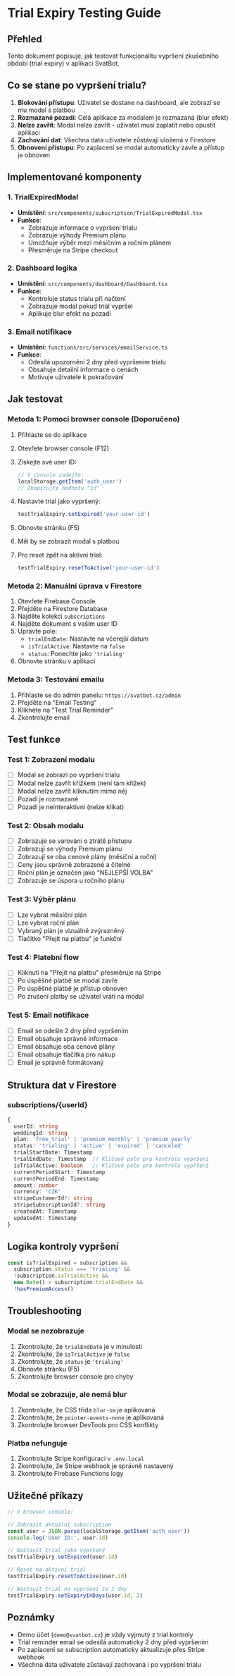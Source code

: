 # Trial Expiry Testing Guide

## Přehled

Tento dokument popisuje, jak testovat funkcionalitu vypršení zkušebního období (trial expiry) v aplikaci SvatBot.

## Co se stane po vypršení trialu?

1. **Blokování přístupu**: Uživatel se dostane na dashboard, ale zobrazí se mu modal s platbou
2. **Rozmazané pozadí**: Celá aplikace za modalem je rozmazaná (blur efekt)
3. **Nelze zavřít**: Modal nelze zavřít - uživatel musí zaplatit nebo opustit aplikaci
4. **Zachování dat**: Všechna data uživatele zůstávají uložená v Firestore
5. **Obnovení přístupu**: Po zaplacení se modal automaticky zavře a přístup je obnoven

## Implementované komponenty

### 1. TrialExpiredModal
- **Umístění**: `src/components/subscription/TrialExpiredModal.tsx`
- **Funkce**: 
  - Zobrazuje informace o vypršení trialu
  - Zobrazuje výhody Premium plánu
  - Umožňuje výběr mezi měsíčním a ročním plánem
  - Přesměruje na Stripe checkout

### 2. Dashboard logika
- **Umístění**: `src/components/dashboard/Dashboard.tsx`
- **Funkce**:
  - Kontroluje status trialu při načtení
  - Zobrazuje modal pokud trial vypršel
  - Aplikuje blur efekt na pozadí

### 3. Email notifikace
- **Umístění**: `functions/src/services/emailService.ts`
- **Funkce**:
  - Odesílá upozornění 2 dny před vypršením trialu
  - Obsahuje detailní informace o cenách
  - Motivuje uživatele k pokračování

## Jak testovat

### Metoda 1: Pomocí browser console (Doporučeno)

1. Přihlaste se do aplikace
2. Otevřete browser console (F12)
3. Získejte své user ID:
   ```javascript
   // V console zadejte:
   localStorage.getItem('auth_user')
   // Zkopírujte hodnotu "id"
   ```

4. Nastavte trial jako vypršený:
   ```javascript
   testTrialExpiry.setExpired('your-user-id')
   ```

5. Obnovte stránku (F5)
6. Měl by se zobrazit modal s platbou

7. Pro reset zpět na aktivní trial:
   ```javascript
   testTrialExpiry.resetToActive('your-user-id')
   ```

### Metoda 2: Manuální úprava v Firestore

1. Otevřete Firebase Console
2. Přejděte na Firestore Database
3. Najděte kolekci `subscriptions`
4. Najděte dokument s vaším user ID
5. Upravte pole:
   - `trialEndDate`: Nastavte na včerejší datum
   - `isTrialActive`: Nastavte na `false`
   - `status`: Ponechte jako `'trialing'`
6. Obnovte stránku v aplikaci

### Metoda 3: Testování emailu

1. Přihlaste se do admin panelu: `https://svatbot.cz/admin`
2. Přejděte na "Email Testing"
3. Klikněte na "Test Trial Reminder"
4. Zkontrolujte email

## Test funkce

### Test 1: Zobrazení modalu
- [ ] Modal se zobrazí po vypršení trialu
- [ ] Modal nelze zavřít křížkem (není tam křížek)
- [ ] Modal nelze zavřít kliknutím mimo něj
- [ ] Pozadí je rozmazané
- [ ] Pozadí je neinteraktivní (nelze klikat)

### Test 2: Obsah modalu
- [ ] Zobrazuje se varování o ztrátě přístupu
- [ ] Zobrazují se výhody Premium plánu
- [ ] Zobrazují se oba cenové plány (měsíční a roční)
- [ ] Ceny jsou správně zobrazené a čitelné
- [ ] Roční plán je označen jako "NEJLEPŠÍ VOLBA"
- [ ] Zobrazuje se úspora u ročního plánu

### Test 3: Výběr plánu
- [ ] Lze vybrat měsíční plán
- [ ] Lze vybrat roční plán
- [ ] Vybraný plán je vizuálně zvýrazněný
- [ ] Tlačítko "Přejít na platbu" je funkční

### Test 4: Platební flow
- [ ] Kliknutí na "Přejít na platbu" přesměruje na Stripe
- [ ] Po úspěšné platbě se modal zavře
- [ ] Po úspěšné platbě je přístup obnoven
- [ ] Po zrušení platby se uživatel vrátí na modal

### Test 5: Email notifikace
- [ ] Email se odešle 2 dny před vypršením
- [ ] Email obsahuje správné informace
- [ ] Email obsahuje oba cenové plány
- [ ] Email obsahuje tlačítka pro nákup
- [ ] Email je správně formátovaný

## Struktura dat v Firestore

### subscriptions/{userId}
```typescript
{
  userId: string
  weddingId: string
  plan: 'free_trial' | 'premium_monthly' | 'premium_yearly'
  status: 'trialing' | 'active' | 'expired' | 'canceled'
  trialStartDate: Timestamp
  trialEndDate: Timestamp  // Klíčové pole pro kontrolu vypršení
  isTrialActive: boolean   // Klíčové pole pro kontrolu vypršení
  currentPeriodStart: Timestamp
  currentPeriodEnd: Timestamp
  amount: number
  currency: 'CZK'
  stripeCustomerId?: string
  stripeSubscriptionId?: string
  createdAt: Timestamp
  updatedAt: Timestamp
}
```

## Logika kontroly vypršení

```typescript
const isTrialExpired = subscription && 
  subscription.status === 'trialing' && 
  !subscription.isTrialActive && 
  new Date() > subscription.trialEndDate &&
  !hasPremiumAccess()
```

## Troubleshooting

### Modal se nezobrazuje
1. Zkontrolujte, že `trialEndDate` je v minulosti
2. Zkontrolujte, že `isTrialActive` je `false`
3. Zkontrolujte, že `status` je `'trialing'`
4. Obnovte stránku (F5)
5. Zkontrolujte browser console pro chyby

### Modal se zobrazuje, ale nemá blur
1. Zkontrolujte, že CSS třída `blur-sm` je aplikovaná
2. Zkontrolujte, že `pointer-events-none` je aplikovaná
3. Zkontrolujte browser DevTools pro CSS konflikty

### Platba nefunguje
1. Zkontrolujte Stripe konfiguraci v `.env.local`
2. Zkontrolujte, že Stripe webhook je správně nastavený
3. Zkontrolujte Firebase Functions logy

## Užitečné příkazy

```javascript
// V browser console:

// Zobrazit aktuální subscription
const user = JSON.parse(localStorage.getItem('auth_user'))
console.log('User ID:', user.id)

// Nastavit trial jako vypršený
testTrialExpiry.setExpired(user.id)

// Reset na aktivní trial
testTrialExpiry.resetToActive(user.id)

// Nastavit trial na vypršení za 2 dny
testTrialExpiry.setExpiryInDays(user.id, 2)
```

## Poznámky

- Demo účet (`demo@svatbot.cz`) je vždy vyjmutý z trial kontroly
- Trial reminder email se odesílá automaticky 2 dny před vypršením
- Po zaplacení se subscription automaticky aktualizuje přes Stripe webhook
- Všechna data uživatele zůstávají zachovaná i po vypršení trialu

